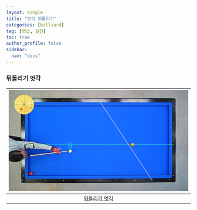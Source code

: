 ```yaml
---
layout: single
title: "엇각 뒤돌리기"
categories: [billiard]
tag: [연습, 실전]
toc: true
author_profile: false
sidebar:
  nav: "docs"
---
```


### 뒤돌리기 엇각

| [![뒤돌리기 엇각](/images/%EB%92%A4%EB%8F%8C%EB%A6%AC%EA%B8%B0%20%EC%97%87%EA%B0%81.png)](https://docs.google.com/presentation/d/1hfp56Tb45OnXEi-ga12igi1QB1PuN_BJ/edit?usp=sharing&ouid=114978849290694301670&rtpof=true&sd=true) |
| :---: |
| [뒤돌리기 엇각](https://youtu.be/mIDbU4bJI20?si=de1hxJALMAHPP1bkk) |
